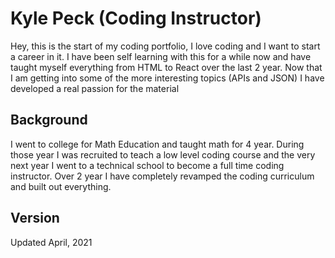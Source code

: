 # Kyle Peck (Coding Instructor)

Hey, this is the start of my coding portfolio, I love coding and I want to start a career in it. I have been self learning with this for a while now and have taught myself everything from HTML to React over the last 2 year. Now that I am getting into some of the more interesting topics (APIs and JSON) I have developed a real passion for the material

## Background

I went to college for Math Education and taught math for 4 year. During those year I was recruited to teach a low level coding course and the very next year I went to a technical school to become a full time coding instructor. Over 2 year I have completely revamped the coding curriculum and built out everything. 

## Version
Updated April, 2021


<!-- <!-- ## Built With

* [Dropwizard](http://www.dropwizard.io/1.0.2/docs/) - The web framework used
* [Maven](https://maven.apache.org/) - Dependency Management
* [ROME](https://rometools.github.io/rome/) - Used to generate RSS Feeds -->
<!--  -->
<!-- ## Contributing

Please read [CONTRIBUTING.md](https://gist.github.com/PurpleBooth/b24679402957c63ec426) for details on our code of conduct, and the process for submitting pull requests to us. -->

<!-- ## Versioning

We use [SemVer](http://semver.org/) for versioning. For the versions available, see the [tags on this repository](https://github.com/your/project/tags).  -->

<!-- ## Authors

* **Billie Thompson** - *Initial work* - [PurpleBooth](https://github.com/KitFitso) -->

